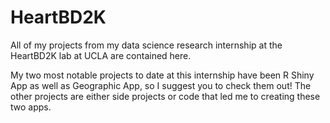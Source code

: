 # HeartBD2K
All of my projects from my data science research internship at the HeartBD2K lab at UCLA are contained here.

My two most notable projects to date at this internship have been R Shiny App as well as Geographic App, so I suggest you to check them out! The other projects are either side projects or code that led me to creating these two apps.
